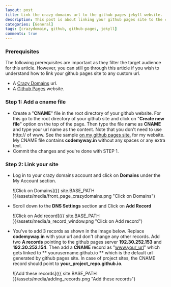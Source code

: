 ```yaml
---
layout: post
title: Link the crazy domains url to the github pages jekyll website.
description: This post is about linking your github pages site to the crazy domains url in just 2 easy steps. Github-pages support jekyll powerd sites and provide free hosting.
categories: [General]
tags: [crazydomain, github, github-pages, jekyll]
comments: true
---
```


### Prerequisites
The following prerequisites are important as they filter the target audience for this article. However, you can still go through this article if you wish to understand how to link your github pages site to any custom url.

- A [Crazy Domains](crazydomains.com) url.
- A [Github Pages](https://pages.github.com/)  website.

### Step 1: Add a cname file
- Create a "**CNAME**" file in the root directory of your github website. For this go to the root directory of your github site and click on "**Create new file**" option on the top of the page. Then type the file name as **CNAME** and type your url name as the content. Note that you don't need to use http:// of www. See the sample [on my github pages site.](https://github.com/tyagi-iiitv/tyagi-iiitv.github.io) for my website. My CNAME file contains **codemyway.in** without any spaces or any extra text. 
- Commit the changes and you're done with STEP 1.

### Step 2: Link your site
- Log in to your crazy domains account and click on **Domains** under the My Account section.

  ![Click on Domains]({{ site.BASE_PATH }}/assets/media/front_page_crazydomains.png  "Click on Domains")
- Scroll down to the **DNS Settings** section and Click on **Add Record**
 
  ![Click on Add record]({{ site.BASE_PATH }}/assets/media/a_record_window.png  "Click on Add record")
 
 - You've to add 3 records as shown in the image below. Replace **codemyway.in** with your url and don't change any other records. Add two **A records** pointing to the github pages server **192.30.252.153** and **192.30.252.154**. Then add a **CNAME** record as "www.your_url" which gets linked to ** yourusername.github.io ** which is the default url generated by github pages site. In case of project sites, the CNAME record should point to **your_project_repo.github.io**. 

   ![Add these records]({{ site.BASE_PATH }}/assets/media/adding_records.png  "Add these records")

  